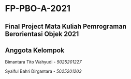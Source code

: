 # FP-PBO-A-2021

## Final Project Mata Kuliah Pemrograman Berorientasi Objek 2021

## Anggota Kelompok
Bimantara Tito Wahyudi - *5025201227*

Syaiful Bahri Dirgantara - *5025201203*
